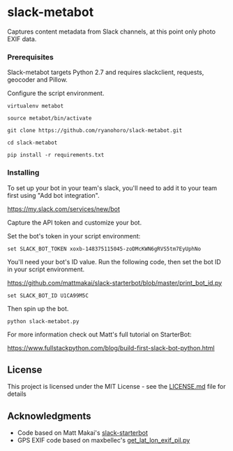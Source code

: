 # slack-metabot

Captures content metadata from Slack channels, at this point only photo EXIF data.


### Prerequisites

Slack-metabot targets Python 2.7 and requires slackclient, requests, geocoder and Pillow.

Configure the script environment.

```
virtualenv metabot

source metabot/bin/activate

git clone https://github.com/ryanohoro/slack-metabot.git

cd slack-metabot

pip install -r requirements.txt
```

### Installing

To set up your bot in your team's slack, you'll need to add it to your team first using "Add bot integration".

https://my.slack.com/services/new/bot

Capture the API token and customize your bot.

Set the bot's token in your script environment:

```
set SLACK_BOT_TOKEN xoxb-148375115045-zoDMcKWN6gRVS5tm7EyUphNo
```

You'll need your bot's ID value. Run the following code, then set the bot ID in your script environment.

https://github.com/mattmakai/slack-starterbot/blob/master/print_bot_id.py

```
set SLACK_BOT_ID U1CA99M5C
```

Then spin up the bot.

```
python slack-metabot.py

```


For more information check out Matt's full tutorial on StarterBot:

https://www.fullstackpython.com/blog/build-first-slack-bot-python.html


## License

This project is licensed under the MIT License - see the [LICENSE.md](LICENSE.md) file for details

## Acknowledgments

* Code based on Matt Makai's [slack-starterbot](https://github.com/mattmakai/slack-starterbot)
* GPS EXIF code based on maxbellec's [get_lat_lon_exif_pil.py](https://gist.github.com/maxbellec/dbb60d136565e3c4b805931f5aad2c6d)
